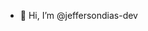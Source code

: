 - 👋 Hi, I’m @jeffersondias-dev

<!---
jeffersondias-dev/jeffersondias-dev is a ✨ special ✨ repository because its `README.md` (this file) appears on your GitHub profile.
You can click the Preview link to take a look at your changes.
--->
